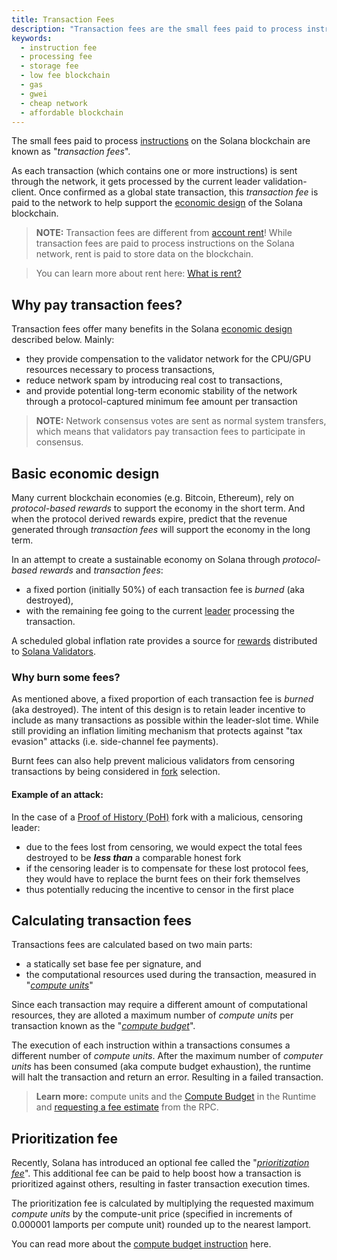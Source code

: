 ```yaml
---
title: Transaction Fees
description: "Transaction fees are the small fees paid to process instructions on the network. These fees are based on computation and an optional prioritization fee."
keywords:
  - instruction fee
  - processing fee
  - storage fee
  - low fee blockchain
  - gas
  - gwei
  - cheap network
  - affordable blockchain
---
```


The small fees paid to process [instructions](./terminology.md#instruction) on the Solana blockchain are known as "_transaction fees_".

As each transaction (which contains one or more instructions) is sent through the network, it gets processed by the current leader validation-client. Once confirmed as a global state transaction, this _transaction fee_ is paid to the network to help support the [economic design](#economic-design) of the Solana blockchain.

> **NOTE:** Transaction fees are different from [account rent](./terminology.md#rent)!
> While transaction fees are paid to process instructions on the Solana network, rent is paid to store data on the blockchain.

> You can learn more about rent here: [What is rent?](./developing/intro/rent.md)

## Why pay transaction fees?

Transaction fees offer many benefits in the Solana [economic design](#basic-economic-design) described below. Mainly:

- they provide compensation to the validator network for the CPU/GPU resources necessary to process transactions,
- reduce network spam by introducing real cost to transactions,
- and provide potential long-term economic stability of the network through a protocol-captured minimum fee amount per transaction

> **NOTE:** Network consensus votes are sent as normal system transfers, which means that validators pay transaction fees to participate in consensus.

## Basic economic design

Many current blockchain economies \(e.g. Bitcoin, Ethereum\), rely on _protocol-based rewards_ to support the economy in the short term. And when the protocol derived rewards expire, predict that the revenue generated through _transaction fees_ will support the economy in the long term.

In an attempt to create a sustainable economy on Solana through _protocol-based rewards_ and _transaction fees_:

- a fixed portion (initially 50%) of each transaction fee is _burned_ (aka destroyed),
- with the remaining fee going to the current [leader](./terminology.md#leader) processing the transaction.

A scheduled global inflation rate provides a source for [rewards](./implemented-proposals/staking-rewards.md) distributed to [Solana Validators](../src/running-validator.md).

### Why burn some fees?

As mentioned above, a fixed proportion of each transaction fee is _burned_ (aka destroyed). The intent of this design is to retain leader incentive to include as many transactions as possible within the leader-slot time. While still providing an inflation limiting mechanism that protects against "tax evasion" attacks \(i.e. side-channel fee payments\).

Burnt fees can also help prevent malicious validators from censoring transactions by being considered in [fork](./terminology.md#fork) selection.

#### Example of an attack:

In the case of a [Proof of History (PoH)](./terminology.md#proof-of-history-poh) fork with a malicious, censoring leader:

- due to the fees lost from censoring, we would expect the total fees destroyed to be **_less than_** a comparable honest fork
- if the censoring leader is to compensate for these lost protocol fees, they would have to replace the burnt fees on their fork themselves
- thus potentially reducing the incentive to censor in the first place

## Calculating transaction fees

Transactions fees are calculated based on two main parts:

- a statically set base fee per signature, and
- the computational resources used during the transaction, measured in "[_compute units_](./terminology.md#compute-units)"

Since each transaction may require a different amount of computational resources, they are alloted a maximum number of _compute units_ per transaction known as the "[_compute budget_](./terminology.md#compute-budget)".

The execution of each instruction within a transactions consumes a different number of _compute units_. After the maximum number of _computer units_ has been consumed (aka compute budget exhaustion), the runtime will halt the transaction and return an error. Resulting in a failed transaction.

> **Learn more:** compute units and the [Compute Budget](./developing/programming-model/runtime#compute-budget) in the Runtime and [requesting a fee estimate](./developing/clients/jsonrpc-api.md#getfeeformessage) from the RPC.

## Prioritization fee

Recently, Solana has introduced an optional fee called the "_[prioritization fee](./terminology.md#prioritization-fee)_". This additional fee can be paid to help boost how a transaction is prioritized against others, resulting in faster transaction execution times.

The prioritization fee is calculated by multiplying the requested maximum _compute units_ by the compute-unit price (specified in increments of 0.000001 lamports per compute unit) rounded up to the nearest lamport.

You can read more about the [compute budget instruction](./developing/programming-model/runtime.md#compute-budget) here.
